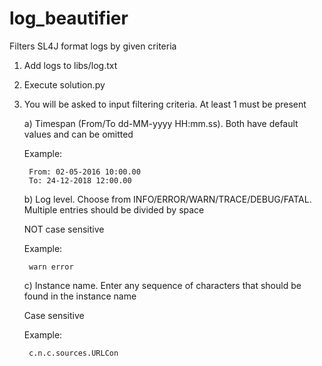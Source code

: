 # log_beautifier
Filters SL4J format logs by given criteria

1. Add logs to libs/log.txt
2. Execute solution.py
3. You will be asked to input filtering criteria. At least 1 must be present

    a) Timespan (From/To dd-MM-yyyy HH:mm.ss). Both have default values and can be omitted

    Example:
    
        From: 02-05-2016 10:00.00
        To: 24-12-2018 12:00.00

    b) Log level. Choose from INFO/ERROR/WARN/TRACE/DEBUG/FATAL. Multiple entries should be divided by space
    
    NOT case sensitive

    Example:
    
        warn error

    c) Instance name. Enter any sequence of characters that should be found in the instance name
    
    Case sensitive

    Example:
    
        c.n.c.sources.URLCon
        
